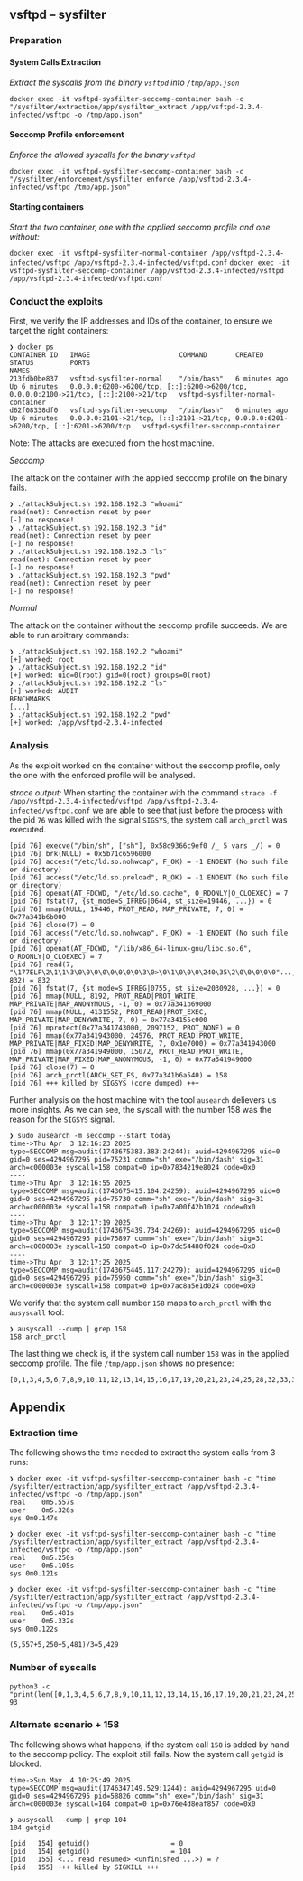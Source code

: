 ## vsftpd – sysfilter

### Preparation

#### System Calls Extraction

_Extract the syscalls from the binary `vsftpd` into `/tmp/app.json`_

`docker exec -it vsftpd-sysfilter-seccomp-container bash -c "/sysfilter/extraction/app/sysfilter_extract /app/vsftpd-2.3.4-infected/vsftpd -o /tmp/app.json"`

#### Seccomp Profile enforcement

_Enforce the allowed syscalls for the binary `vsftpd`_

`docker exec -it vsftpd-sysfilter-seccomp-container bash -c "/sysfilter/enforcement/sysfilter_enforce /app/vsftpd-2.3.4-infected/vsftpd /tmp/app.json"`

#### Starting containers

_Start the two container, one with the applied seccomp profile and one without:_

`docker exec -it vsftpd-sysfilter-normal-container /app/vsftpd-2.3.4-infected/vsftpd /app/vsftpd-2.3.4-infected/vsftpd.conf`
`docker exec -it vsftpd-sysfilter-seccomp-container /app/vsftpd-2.3.4-infected/vsftpd /app/vsftpd-2.3.4-infected/vsftpd.conf`

### Conduct the exploits

First, we verify the IP addresses and IDs of the container, to ensure we target the right containers:

```
❯ docker ps
CONTAINER ID   IMAGE                      COMMAND       CREATED         STATUS         PORTS                                                                                  NAMES
213fdb0be837   vsftpd-sysfilter-normal    "/bin/bash"   6 minutes ago   Up 6 minutes   0.0.0.0:6200->6200/tcp, [::]:6200->6200/tcp, 0.0.0.0:2100->21/tcp, [::]:2100->21/tcp   vsftpd-sysfilter-normal-container
d62f08338df0   vsftpd-sysfilter-seccomp   "/bin/bash"   6 minutes ago   Up 6 minutes   0.0.0.0:2101->21/tcp, [::]:2101->21/tcp, 0.0.0.0:6201->6200/tcp, [::]:6201->6200/tcp   vsftpd-sysfilter-seccomp-container
```

Note: The attacks are executed from the host machine.

_Seccomp_

The attack on the container with the applied seccomp profile on the binary fails.

```
❯ ./attackSubject.sh 192.168.192.3 "whoami"
read(net): Connection reset by peer
[-] no response!
❯ ./attackSubject.sh 192.168.192.3 "id"
read(net): Connection reset by peer
[-] no response!
❯ ./attackSubject.sh 192.168.192.3 "ls"
read(net): Connection reset by peer
[-] no response!
❯ ./attackSubject.sh 192.168.192.3 "pwd"
read(net): Connection reset by peer
[-] no response!
```

_Normal_

The attack on the container without the seccomp profile succeeds. We are able to run arbitrary commands:

```
❯ ./attackSubject.sh 192.168.192.2 "whoami"
[+] worked: root
❯ ./attackSubject.sh 192.168.192.2 "id"
[+] worked: uid=0(root) gid=0(root) groups=0(root)
❯ ./attackSubject.sh 192.168.192.2 "ls"
[+] worked: AUDIT
BENCHMARKS
[...]
❯ ./attackSubject.sh 192.168.192.2 "pwd"
[+] worked: /app/vsftpd-2.3.4-infected
```

### Analysis

As the exploit worked on the container without the seccomp profile, only the one with the enforced profile will be analysed.

_strace output:_
When starting the container with the command `strace -f /app/vsftpd-2.3.4-infected/vsftpd /app/vsftpd-2.3.4-infected/vsftpd.conf` we are able to see that just before the process with the pid `76` was killed with the signal `SIGSYS`, the system call `arch_prctl` was executed.

```
[pid 76] execve("/bin/sh", ["sh"], 0x58d9366c9ef0 /_ 5 vars _/) = 0
[pid 76] brk(NULL) = 0x5b71c6596000
[pid 76] access("/etc/ld.so.nohwcap", F_OK) = -1 ENOENT (No such file or directory)
[pid 76] access("/etc/ld.so.preload", R_OK) = -1 ENOENT (No such file or directory)
[pid 76] openat(AT_FDCWD, "/etc/ld.so.cache", O_RDONLY|O_CLOEXEC) = 7
[pid 76] fstat(7, {st_mode=S_IFREG|0644, st_size=19446, ...}) = 0
[pid 76] mmap(NULL, 19446, PROT_READ, MAP_PRIVATE, 7, 0) = 0x77a341b6b000
[pid 76] close(7) = 0
[pid 76] access("/etc/ld.so.nohwcap", F_OK) = -1 ENOENT (No such file or directory)
[pid 76] openat(AT_FDCWD, "/lib/x86_64-linux-gnu/libc.so.6", O_RDONLY|O_CLOEXEC) = 7
[pid 76] read(7, "\177ELF\2\1\1\3\0\0\0\0\0\0\0\0\3\0>\0\1\0\0\0\240\35\2\0\0\0\0\0"..., 832) = 832
[pid 76] fstat(7, {st_mode=S_IFREG|0755, st_size=2030928, ...}) = 0
[pid 76] mmap(NULL, 8192, PROT_READ|PROT_WRITE, MAP_PRIVATE|MAP_ANONYMOUS, -1, 0) = 0x77a341b69000
[pid 76] mmap(NULL, 4131552, PROT_READ|PROT_EXEC, MAP_PRIVATE|MAP_DENYWRITE, 7, 0) = 0x77a34155c000
[pid 76] mprotect(0x77a341743000, 2097152, PROT_NONE) = 0
[pid 76] mmap(0x77a341943000, 24576, PROT_READ|PROT_WRITE, MAP_PRIVATE|MAP_FIXED|MAP_DENYWRITE, 7, 0x1e7000) = 0x77a341943000
[pid 76] mmap(0x77a341949000, 15072, PROT_READ|PROT_WRITE, MAP_PRIVATE|MAP_FIXED|MAP_ANONYMOUS, -1, 0) = 0x77a341949000
[pid 76] close(7) = 0
[pid 76] arch_prctl(ARCH_SET_FS, 0x77a341b6a540) = 158
[pid 76] +++ killed by SIGSYS (core dumped) +++
```

Further analysis on the host machine with the tool `ausearch` delievers us more insights.
As we can see, the syscall with the number 158 was the reason for the `SIGSYS` signal.

```
❯ sudo ausearch -m seccomp --start today
time->Thu Apr  3 12:16:23 2025
type=SECCOMP msg=audit(1743675383.383:24244): auid=4294967295 uid=0 gid=0 ses=4294967295 pid=75231 comm="sh" exe="/bin/dash" sig=31 arch=c000003e syscall=158 compat=0 ip=0x7834219e8024 code=0x0
----
time->Thu Apr  3 12:16:55 2025
type=SECCOMP msg=audit(1743675415.104:24259): auid=4294967295 uid=0 gid=0 ses=4294967295 pid=75730 comm="sh" exe="/bin/dash" sig=31 arch=c000003e syscall=158 compat=0 ip=0x7a00f42b1024 code=0x0
----
time->Thu Apr  3 12:17:19 2025
type=SECCOMP msg=audit(1743675439.734:24269): auid=4294967295 uid=0 gid=0 ses=4294967295 pid=75897 comm="sh" exe="/bin/dash" sig=31 arch=c000003e syscall=158 compat=0 ip=0x7dc54480f024 code=0x0
----
time->Thu Apr  3 12:17:25 2025
type=SECCOMP msg=audit(1743675445.117:24279): auid=4294967295 uid=0 gid=0 ses=4294967295 pid=75950 comm="sh" exe="/bin/dash" sig=31 arch=c000003e syscall=158 compat=0 ip=0x7ac8a5e1d024 code=0x0
```

We verify that the system call number `158` maps to `arch_prctl` with the `ausyscall` tool:

```
❯ ausyscall --dump | grep 158
158 arch_prctl
```

The last thing we check is, if the system call number `158` was in the applied seccomp profile. The file `/tmp/app.json` shows no presence:

```
[0,1,3,4,5,6,7,8,9,10,11,12,13,14,15,16,17,19,20,21,23,24,25,28,32,33,35,37,39,40,41,42,43,44,45,46,47,48,49,50,51,52,53,54,55,56,59,60,61,62,63,72,77,78,79,80,82,83,84,87,89,90,91,93,95,96,99,102,105,106,107,108,111,112,113,114,115,116,126,132,157,161,186,201,202,228,229,231,234,257,262,302,307]
```

## Appendix

### Extraction time

The following shows the time needed to extract the system calls from 3 runs:

```
❯ docker exec -it vsftpd-sysfilter-seccomp-container bash -c "time /sysfilter/extraction/app/sysfilter_extract /app/vsftpd-2.3.4-infected/vsftpd -o /tmp/app.json"
real	0m5.557s
user	0m5.326s
sys	0m0.147s

❯ docker exec -it vsftpd-sysfilter-seccomp-container bash -c "time /sysfilter/extraction/app/sysfilter_extract /app/vsftpd-2.3.4-infected/vsftpd -o /tmp/app.json"
real	0m5.250s
user	0m5.105s
sys	0m0.121s

❯ docker exec -it vsftpd-sysfilter-seccomp-container bash -c "time /sysfilter/extraction/app/sysfilter_extract /app/vsftpd-2.3.4-infected/vsftpd -o /tmp/app.json"
real	0m5.481s
user	0m5.332s
sys	0m0.122s
```

`(5,557+5,250+5,481)/3=5,429`

### Number of syscalls

```
python3 -c "print(len([0,1,3,4,5,6,7,8,9,10,11,12,13,14,15,16,17,19,20,21,23,24,25,28,32,33,35,37,39,40,41,42,43,44,45,46,47,48,49,50,51,52,53,54,55,56,59,60,61,62,63,72,77,78,79,80,82,83,84,87,89,90,91,93,95,96,99,102,105,106,107,108,111,112,113,114,115,116,126,132,157,161,186,201,202,228,229,231,234,257,262,302,307]))"
93
```

### Alternate scenario + 158

The following shows what happens, if the system call `158` is added by hand to the seccomp policy.
The exploit still fails. Now the system call `getgid` is blocked.

```
time->Sun May  4 10:25:49 2025
type=SECCOMP msg=audit(1746347149.529:1244): auid=4294967295 uid=0 gid=0 ses=4294967295 pid=58826 comm="sh" exe="/bin/dash" sig=31 arch=c000003e syscall=104 compat=0 ip=0x76e4d8eaf857 code=0x0
```

```
❯ ausyscall --dump | grep 104
104	getgid
```

```
[pid   154] getuid()                    = 0
[pid   154] getgid()                    = 104
[pid   155] <... read resumed> <unfinished ...>) = ?
[pid   155] +++ killed by SIGKILL +++
```
